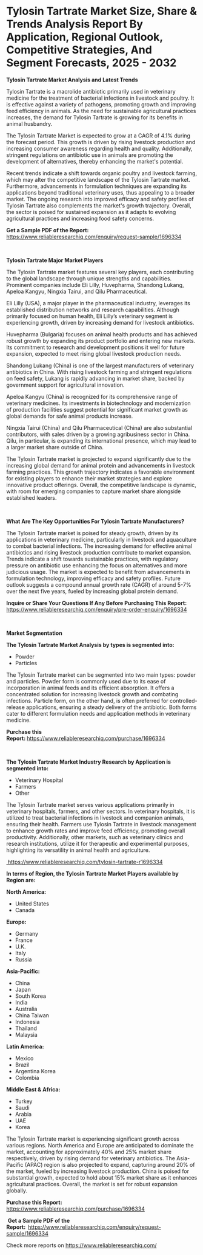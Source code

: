 <p><h1>Tylosin Tartrate Market Size, Share & Trends Analysis Report By Application, Regional Outlook, Competitive Strategies, And Segment Forecasts, 2025 - 2032</h1></p><p><strong>Tylosin Tartrate Market Analysis and Latest Trends</strong></p>
<p><p>Tylosin Tartrate is a macrolide antibiotic primarily used in veterinary medicine for the treatment of bacterial infections in livestock and poultry. It is effective against a variety of pathogens, promoting growth and improving feed efficiency in animals. As the need for sustainable agricultural practices increases, the demand for Tylosin Tartrate is growing for its benefits in animal husbandry.</p><p>The Tylosin Tartrate Market is expected to grow at a CAGR of 4.1% during the forecast period. This growth is driven by rising livestock production and increasing consumer awareness regarding health and quality. Additionally, stringent regulations on antibiotic use in animals are promoting the development of alternatives, thereby enhancing the market's potential.</p><p>Recent trends indicate a shift towards organic poultry and livestock farming, which may alter the competitive landscape of the Tylosin Tartrate market. Furthermore, advancements in formulation techniques are expanding its applications beyond traditional veterinary uses, thus appealing to a broader market. The ongoing research into improved efficacy and safety profiles of Tylosin Tartrate also complements the market's growth trajectory. Overall, the sector is poised for sustained expansion as it adapts to evolving agricultural practices and increasing food safety concerns.</p></p>
<p><strong>Get a Sample PDF of the Report:&nbsp;</strong> <a href="https://www.reliableresearchiq.com/enquiry/request-sample/1696334?utm_campaign=1129&utm_medium=2&utm_source=Github&utm_content=ia&utm_term=08012025&utm_id=tylosin-tartrate">https://www.reliableresearchiq.com/enquiry/request-sample/1696334</a></p>
<p>&nbsp;</p>
<p><strong>Tylosin Tartrate Major Market Players</strong></p>
<p><p>The Tylosin Tartrate market features several key players, each contributing to the global landscape through unique strengths and capabilities. Prominent companies include Eli Lilly, Huvepharma, Shandong Lukang, Apeloa Kangyu, Ningxia Tairui, and Qilu Pharmaceutical.</p><p>Eli Lilly (USA), a major player in the pharmaceutical industry, leverages its established distribution networks and research capabilities. Although primarily focused on human health, Eli Lilly’s veterinary segment is experiencing growth, driven by increasing demand for livestock antibiotics.</p><p>Huvepharma (Bulgaria) focuses on animal health products and has achieved robust growth by expanding its product portfolio and entering new markets. Its commitment to research and development positions it well for future expansion, expected to meet rising global livestock production needs.</p><p>Shandong Lukang (China) is one of the largest manufacturers of veterinary antibiotics in China. With rising livestock farming and stringent regulations on feed safety, Lukang is rapidly advancing in market share, backed by government support for agricultural innovation.</p><p>Apeloa Kangyu (China) is recognized for its comprehensive range of veterinary medicines. Its investments in biotechnology and modernization of production facilities suggest potential for significant market growth as global demands for safe animal products increase.</p><p>Ningxia Tairui (China) and Qilu Pharmaceutical (China) are also substantial contributors, with sales driven by a growing agribusiness sector in China. Qilu, in particular, is expanding its international presence, which may lead to a larger market share outside of China.</p><p>The Tylosin Tartrate market is projected to expand significantly due to the increasing global demand for animal protein and advancements in livestock farming practices. This growth trajectory indicates a favorable environment for existing players to enhance their market strategies and explore innovative product offerings. Overall, the competitive landscape is dynamic, with room for emerging companies to capture market share alongside established leaders.</p></p>
<p>&nbsp;</p>
<p><strong>What Are The Key Opportunities For Tylosin Tartrate Manufacturers?</strong></p>
<p><p>The Tylosin Tartrate market is poised for steady growth, driven by its applications in veterinary medicine, particularly in livestock and aquaculture to combat bacterial infections. The increasing demand for effective animal antibiotics and rising livestock production contribute to market expansion. Trends indicate a shift towards sustainable practices, with regulatory pressure on antibiotic use enhancing the focus on alternatives and more judicious usage. The market is expected to benefit from advancements in formulation technology, improving efficacy and safety profiles. Future outlook suggests a compound annual growth rate (CAGR) of around 5-7% over the next five years, fueled by increasing global protein demand.</p></p>
<p><strong>Inquire or Share Your Questions If Any Before Purchasing This Report:</strong> <a href="https://www.reliableresearchiq.com/enquiry/pre-order-enquiry/1696334?utm_campaign=1129&utm_medium=2&utm_source=Github&utm_content=ia&utm_term=08012025&utm_id=tylosin-tartrate">https://www.reliableresearchiq.com/enquiry/pre-order-enquiry/1696334</a></p>
<p>&nbsp;</p>
<p><strong>Market Segmentation</strong></p>
<p><strong>The Tylosin Tartrate Market Analysis by types is segmented into:</strong></p>
<p><ul><li>Powder</li><li>Particles</li></ul></p>
<p><p>The Tylosin Tartrate market can be segmented into two main types: powder and particles. Powder form is commonly used due to its ease of incorporation in animal feeds and its efficient absorption. It offers a concentrated solution for increasing livestock growth and combating infections. Particle form, on the other hand, is often preferred for controlled-release applications, ensuring a steady delivery of the antibiotic. Both forms cater to different formulation needs and application methods in veterinary medicine.</p></p>
<p><strong>Purchase this Report:&nbsp;</strong><a href="https://www.reliableresearchiq.com/purchase/1696334?utm_campaign=1129&utm_medium=2&utm_source=Github&utm_content=ia&utm_term=08012025&utm_id=tylosin-tartrate">https://www.reliableresearchiq.com/purchase/1696334</a></p>
<p>&nbsp;</p>
<p><strong>The Tylosin Tartrate Market Industry Research by Application is segmented into:</strong></p>
<p><ul><li>Veterinary Hospital</li><li>Farmers</li><li>Other</li></ul></p>
<p><p>The Tylosin Tartrate market serves various applications primarily in veterinary hospitals, farmers, and other sectors. In veterinary hospitals, it is utilized to treat bacterial infections in livestock and companion animals, ensuring their health. Farmers use Tylosin Tartrate in livestock management to enhance growth rates and improve feed efficiency, promoting overall productivity. Additionally, other markets, such as veterinary clinics and research institutions, utilize it for therapeutic and experimental purposes, highlighting its versatility in animal health and agriculture.</p></p>
<p><a href="https://www.reliableresearchiq.com/tylosin-tartrate-r1696334?utm_campaign=1129&utm_medium=2&utm_source=Github&utm_content=ia&utm_term=08012025&utm_id=tylosin-tartrate">&nbsp;https://www.reliableresearchiq.com/tylosin-tartrate-r1696334</a></p>
<p><strong>In terms of Region, the Tylosin Tartrate Market Players available by Region are:</strong></p>
<p>
    <p> <strong> North America: </strong>
        <ul>
            <li>United States</li>
            <li>Canada</li>
        </ul>
        </p> 
    <p> <strong> Europe: </strong>
        <ul>
            <li>Germany</li>
            <li>France</li>
            <li>U.K.</li>
            <li>Italy</li>
            <li>Russia</li>
        </ul>
        </p> 
    <p> <strong> Asia-Pacific: </strong>
        <ul>
            <li>China</li>
            <li>Japan</li>
            <li>South Korea</li>
            <li>India</li>
            <li>Australia</li>
            <li>China Taiwan</li>
            <li>Indonesia</li>
            <li>Thailand</li>
            <li>Malaysia</li>
        </ul>
        </p> 
    <p> <strong> Latin America: </strong>
        <ul>
            <li>Mexico</li>
            <li>Brazil</li>
            <li>Argentina Korea</li>
            <li>Colombia</li>
        </ul>
        </p> 
    <p> <strong> Middle East & Africa: </strong>
        <ul>
            <li>Turkey</li>
            <li>Saudi</li>
            <li>Arabia</li>
            <li>UAE</li>
            <li>Korea</li>
        </ul>
    </p>
    </p>
<p><p>The Tylosin Tartrate market is experiencing significant growth across various regions. North America and Europe are anticipated to dominate the market, accounting for approximately 40% and 25% market share respectively, driven by rising demand for veterinary antibiotics. The Asia-Pacific (APAC) region is also projected to expand, capturing around 20% of the market, fueled by increasing livestock production. China is poised for substantial growth, expected to hold about 15% market share as it enhances agricultural practices. Overall, the market is set for robust expansion globally.</p></p>
<p><strong>Purchase this Report: </strong><a href="https://www.reliableresearchiq.com/purchase/1696334?utm_campaign=1129&utm_medium=2&utm_source=Github&utm_content=ia&utm_term=08012025&utm_id=tylosin-tartrate">https://www.reliableresearchiq.com/purchase/1696334</a></p>
<p>&nbsp;<strong>Get a Sample PDF of the Report:&nbsp;&nbsp;</strong><a href="https://www.reliableresearchiq.com/enquiry/request-sample/1696334?utm_campaign=1129&utm_medium=2&utm_source=Github&utm_content=ia&utm_term=08012025&utm_id=tylosin-tartrate">https://www.reliableresearchiq.com/enquiry/request-sample/1696334</a></p>
<p><strong></strong></p>
<p>Check more reports on <a href="https://www.reliableresearchiq.com/?utm_campaign=1129&utm_medium=2&utm_source=Github&utm_content=ia&utm_term=08012025&utm_id=tylosin-tartrate">https://www.reliableresearchiq.com/</a></p>